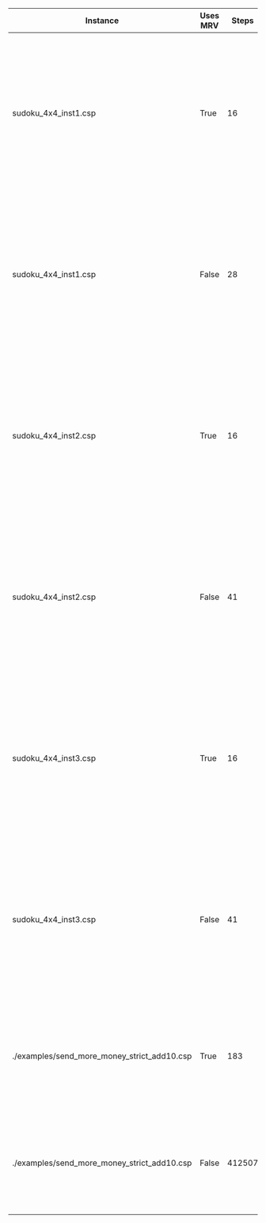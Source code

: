 |Instance|Uses MRV|Steps|Solution(s)|
|--------|--------|-----|-----------|
|sudoku_4x4_inst1.csp|True|16|[{'s01': 3, 's13': 2, 's20': 1, 's10': 4, 's00': 2, 's11': 1, 's12': 3, 's30': 3, 's32': 4, 's02': 1, 's03': 4, 's22': 2, 's21': 4, 's23': 3, 's31': 2, 's33': 1}]|
|sudoku_4x4_inst1.csp|False|28|[{'s00': 2, 's01': 3, 's02': 1, 's03': 4, 's10': 4, 's11': 1, 's12': 3, 's13': 2, 's20': 1, 's21': 4, 's22': 2, 's23': 3, 's30': 3, 's31': 2, 's32': 4, 's33': 1}]|
|sudoku_4x4_inst2.csp|True|16|[{'s02': 3, 's10': 3, 's23': 1, 's31': 2, 's20': 4, 's21': 3, 's22': 2, 's30': 1, 's00': 2, 's03': 4, 's01': 1, 's11': 4, 's12': 1, 's13': 2, 's32': 4, 's33': 3}]|
|sudoku_4x4_inst2.csp|False|41|[{'s00': 2, 's01': 1, 's02': 3, 's03': 4, 's10': 3, 's11': 4, 's12': 1, 's13': 2, 's20': 4, 's21': 3, 's22': 2, 's23': 1, 's30': 1, 's31': 2, 's32': 4, 's33': 3}]|
|sudoku_4x4_inst3.csp|True|16|[{'s02': 2, 's10': 2, 's23': 1, 's31': 3, 's20': 4, 's21': 2, 's22': 3, 's30': 1, 's00': 3, 's03': 4, 's01': 1, 's11': 4, 's12': 1, 's13': 3, 's32': 4, 's33': 2}]|
|sudoku_4x4_inst3.csp|False|41|[{'s00': 3, 's01': 1, 's02': 2, 's03': 4, 's10': 2, 's11': 4, 's12': 1, 's13': 3, 's20': 4, 's21': 2, 's22': 3, 's23': 1, 's30': 1, 's31': 3, 's32': 4, 's33': 2}]|
|./examples/send_more_money_strict_add10.csp|True|183|[{'M': 1, 'C0': 0, 'C4': 1, 'C1': 1, 'C2': 1, 'C3': 0, 'S': 9, 'O': 0, 'E': 5, 'N': 6, 'R': 8, 'D': 7, 'Y': 2}]|
|./examples/send_more_money_strict_add10.csp|False|412507|[{'S': 9, 'E': 5, 'N': 6, 'D': 7, 'M': 1, 'O': 0, 'R': 8, 'Y': 2, 'C0': 0, 'C1': 1, 'C2': 1, 'C3': 0, 'C4': 1}]|